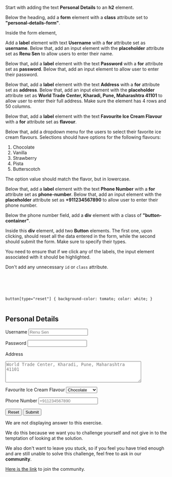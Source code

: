 Start with adding the text **Personal Details** to an **h2** element.

Below the heading, add a **form** element with a **class** attribute set to **"personal-details-form"**.

Inside the form element,

Add a **label** element with text **Username** with a **for** attribute set as **username**. Below that, add an input element with the **placeholder** attribute set as **Renu Sen** to allow users to enter their name.

Below that, add a **label** element with the text **Password** with a **for** attribute set as **password**. Below that, add an input element to allow user to enter their password.

Below that, add a **label** element with the text **Address** with a **for** attribute set as **address**.  Below that, add an input element with the **placeholder** attribute set as **World Trade Center, Kharadi, Pune, Maharashtra 41101** to allow user to enter their full address.
Make sure the element has 4 rows and 50 columns.

Below that, add a **label** element with the text **Favourite Ice Cream Flavour** with a **for** attribute set as **flavour**.

Below that, add a dropdown menu for the users to select their favorite ice cream flavours.
Selections should have options for the following flavours:
  1. Chocolate
  2. Vanilla
  3. Strawberry
  4. Pista
  5. Butterscotch

The option value should match the flavor, but in lowercase.

Below that, add a **label** element with the text **Phone Number** with a **for** attribute set as **phone-number**. Below that, add an input element with the **placeholder** attribute set as **+911234567890** to allow user to enter their phone number.

Below the phone number field, add a **div** element with a class of **"button-container"**.

Inside this **div** element, add two **Button** elements. The first one, upon clicking, should reset all the data entered in the form, while the second should submit the form. Make sure to specify their types.

You need to ensure that if we click any of the labels, the input element associated with it should be highlighted.

Don't add any unnecessary `id` or `class` attribute. 

<codeblock language="html" type="exercise" testMode="fixedInput" showSolution="false">
<code>
<panel language="html">
<!-- Write your code below -->
</panel>
<panel language="css" hidden="true">
.personal-details-form {
  font-family: Lato;
  border-radius: 10px;
  padding: 1rem;
  box-shadow: 0px 0px 4px;
  background-color: snow;
  font-size: 1.2rem;
  display: flex;
  flex-direction: column;
}

.personal-details-form * {
  margin: 0.5rem;
}

input[type="text"],
input[type="password"],
input[type="tel"] {
  padding: 0.5rem;
  border: 1px solid #ccc;
  border-radius: 4px;
  font-size: 1rem;
  width: 60%; /* Reduced width for text, password, and tel inputs */
  box-sizing: border-box;
}

textarea,
select {
  padding: 0.5rem;
  border: 1px solid #ccc;
  border-radius: 4px;
  font-size: 1rem;
  width: 70%;
  box-sizing: border-box;
}

select {
  width: 30%;
}

input[type="text"]:focus,
input[type="password"]:focus,
textarea:focus,
select:focus,
input[type="tel"]:focus {
  outline: none;
  border-color: royalblue;
}

.button-container {
  display: flex;
  align-items: center;
  width: 100%;
}

button {
  padding: 0.5rem;
  font-size: 1.2rem;
  font-weight: 700;
  box-shadow: 0px 0px 1px black;
  border-radius: 2px;
  width: 17%;
  min-width: 110px;
}

button:hover {
  box-shadow: 2px 2px lightgray;
}

button[type="submit"] {
  background-color: royalblue;
  color: white;
}

button[type="reset"] {
  background-color: tomato;
  color: white;
}
</panel>
</code>
<solution>
<!-- Write your code below -->
<h2>Personal Details</h2>
<form class="personal-details-form">
  <label for="username">Username</label>
  <input type="text" placeholder="Renu Sen">

  <label for="password">Password</label>
  <input type="password">

  <label for="address">Address</label>
  <textarea rows="4" cols="50" placeholder="World Trade Center, Kharadi, Pune, Maharashtra 41101"></textarea>

  <label for="flavour">Favourite Ice Cream Flavour</label>
  <select>
    <option value="chocolate">Chocolate</option>
    <option value="vanilla">Vanilla</option>
    <option value="strawberry">Strawberry</option>
    <option value="pista">Pista</option>
    <option value="butterscotch">Butterscotch</option>
  </select>

  <label for="phone-number">Phone Number</label>
  <input type="tel" placeholder="+911234567890">

  <div class="button-container">
    <button type="reset">Reset</button>
    <button type="submit">Submit</button>
  </div>
</form>
</solution>
</codeblock>

We are not displaying answer to this exercise.

We do this because we want you to challenge yourself
and
not give in to the temptation of looking at the solution.

We also don't want to leave you stuck, so if you feel
you have tried enough and are still unable to solve
this challenge, feel free to ask in our **community**.

[Here is the link](https://join.slack.com/t/bigbinaryacademy/shared_invite/zt-2d8ias5ud-ywkjF1xRyV9Nbne1_sGQag) to join the community.
